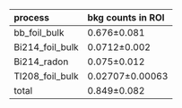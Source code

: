 | **process**       | **bkg counts in ROI** |
|:------------------|:----------------------|
| bb\_foil\_bulk    | 0.676±0.081           |
| Bi214\_foil\_bulk | 0.0712±0.002          |
| Bi214\_radon      | 0.075±0.012           |
| Tl208\_foil\_bulk | 0.02707±0.00063       |
| total             | 0.849±0.082           |
